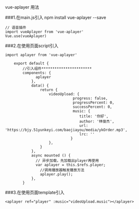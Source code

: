 vue-aplayer 用法

###1.在main.js引入 npm install vue-aplayer --save
```
// 语音插件
import vueAplayer from 'vue-aplayer'
Vue.use(vueAplayer)
```
###2.在使用页面script引入 
```
import aplayer from 'vue-aplayer'

	export default {
		//引入组件***********************
		components: {
		      aplayer
		    },
			data() {
			    return {
					videoUpload: {
							   progress: false,
							   progressPercent: 0,
							   successPercent: 0,
							   music: {
								  title: '你好',
								  author: '林俊杰',
								  url: 'https://bjy.51yunkeyi.com/baojiayou/media/ykOrder.mp3',
								  lrc: ''
							  }
					},
				}
			},
			async mounted () {
			  // 异步加载，先加载出player再使用
			  var aplayer = this.$refs.player;
				//调用播放器触发播放方法
				aplayer.play();
			},
		}
```
###3.在使用页面template引入 
```
<aplayer ref="player" :music="videoUpload.music"></aplayer>
```